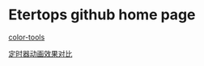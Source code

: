 # Etertops github home page

[color-tools](https://etertops.github.io/color-tools/)

[定时器动画效果对比](https://etertops.github.io/timer-animation.html)

